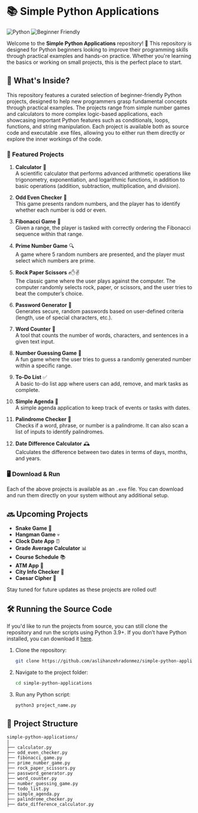 # 📚 Simple Python Applications

![Python](https://img.shields.io/badge/Python-3.9%2B-blue.svg) ![Beginner Friendly](https://img.shields.io/badge/Beginner-Friendly-green.svg)

Welcome to the **Simple Python Applications** repository! 🎉 This repository is designed for Python beginners looking to improve their programming skills through practical examples and hands-on practice. Whether you're learning the basics or working on small projects, this is the perfect place to start.

## 🚀 What's Inside?

This repository features a curated selection of beginner-friendly Python projects, designed to help new programmers grasp fundamental concepts through practical examples. The projects range from simple number games and calculators to more complex logic-based applications, each showcasing important Python features such as conditionals, loops, functions, and string manipulation. Each project is available both as source code and executable .exe files, allowing you to either run them directly or explore the inner workings of the code.

### 🌟 Featured Projects

1. **Calculator** 🧮  
   A scientific calculator that performs advanced arithmetic operations like trigonometry, exponentiation, and logarithmic functions, in addition to basic operations (addition, subtraction, multiplication, and division).

2. **Odd Even Checker** 🔢  
   This game presents random numbers, and the player has to identify whether each number is odd or even.

3. **Fibonacci Game** 🐑  
   Given a range, the player is tasked with correctly ordering the Fibonacci sequence within that range.

4. **Prime Number Game** 🔍  
   A game where 5 random numbers are presented, and the player must select which numbers are prime.

5. **Rock Paper Scissors** ✊✋✌  
   The classic game where the user plays against the computer. The computer randomly selects rock, paper, or scissors, and the user tries to beat the computer’s choice.

6. **Password Generator** 🔐  
   Generates secure, random passwords based on user-defined criteria (length, use of special characters, etc.).

7. **Word Counter** 📝  
   A tool that counts the number of words, characters, and sentences in a given text input.

8. **Number Guessing Game** 🎯  
   A fun game where the user tries to guess a randomly generated number within a specific range.

9. **To-Do List** ✅  
   A basic to-do list app where users can add, remove, and mark tasks as complete.

10. **Simple Agenda** 📅  
   A simple agenda application to keep track of events or tasks with dates.

11. **Palindrome Checker** 🔄  
   Checks if a word, phrase, or number is a palindrome. It can also scan a list of inputs to identify palindromes.

12. **Date Difference Calculator** 🕰  
   Calculates the difference between two dates in terms of days, months, and years.

### 🖥️ Download & Run

Each of the above projects is available as an `.exe` file. You can download and run them directly on your system without any additional setup.

## 🔜 Upcoming Projects

- **Snake Game** 🐍  
- **Hangman Game** 💀  
- **Clock Date App** ⏰  
- **Grade Average Calculator** 📊  
- **Course Schedule** 📚  
- **ATM App** 🏦  
- **City Info Checker** 🌆  
- **Caesar Cipher** 🔏  

Stay tuned for future updates as these projects are rolled out!

## 🛠️ Running the Source Code

If you'd like to run the projects from source, you can still clone the repository and run the scripts using Python 3.9+. If you don’t have Python installed, you can download it [here](https://www.python.org/downloads/).

1. Clone the repository:
    ```bash
    git clone https://github.com/aslihanzehradonmez/simple-python-applications.git
    ```

2. Navigate to the project folder:
    ```bash
    cd simple-python-applications
    ```

3. Run any Python script:
    ```bash
    python3 project_name.py
    ```

## 📄 Project Structure

```
simple-python-applications/
│
├── calculator.py
├── odd_even_checker.py
├── fibonacci_game.py
├── prime_number_game.py
├── rock_paper_scissors.py
├── password_generator.py
├── word_counter.py
├── number_guessing_game.py
├── todo_list.py
├── simple_agenda.py
├── palindrome_checker.py
├── date_difference_calculator.py
```
